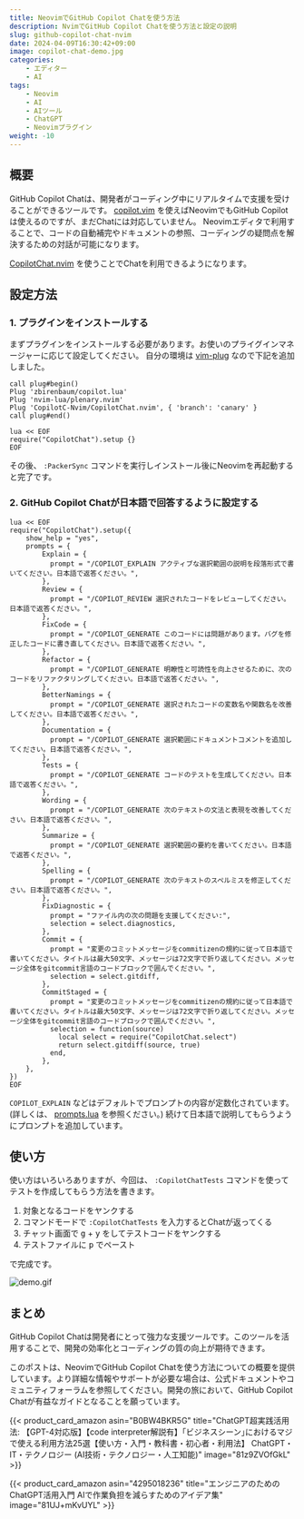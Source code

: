 ```yaml
---
title: NeovimでGitHub Copilot Chatを使う方法
description: NvimでGitHub Copilot Chatを使う方法と設定の説明
slug: github-copilot-chat-nvim
date: 2024-04-09T16:30:42+09:00
image: copilot-chat-demo.jpg
categories:
    - エディター
    - AI
tags:
    - Neovim
    - AI
    - AIツール
    - ChatGPT
    - Neovimプラグイン
weight: -10
---
```


## 概要

GitHub Copilot Chatは、開発者がコーディング中にリアルタイムで支援を受けることができるツールです。
[copilot.vim](https://github.com/github/copilot.vim) を使えばNeovimでもGitHub Copilotは使えるのですが、まだChatには対応していません。
Neovimエディタで利用することで、コードの自動補完やドキュメントの参照、コーディングの疑問点を解決するための対話が可能になります。

[CopilotChat.nvim](https://github.com/CopilotC-Nvim/CopilotChat.nvim) を使うことでChatを利用できるようになります。

## 設定方法

### 1. プラグインをインストールする

まずプラグインをインストールする必要があります。お使いのプライグインマネージャーに応じて設定してください。
自分の環境は [vim-plug](https://github.com/junegunn/vim-plug) なので下記を追加しました。

```vim
call plug#begin()
Plug 'zbirenbaum/copilot.lua'
Plug 'nvim-lua/plenary.nvim'
Plug 'CopilotC-Nvim/CopilotChat.nvim', { 'branch': 'canary' }
call plug#end()

lua << EOF
require("CopilotChat").setup {}
EOF
```

その後、 `:PackerSync` コマンドを実行しインストール後にNeovimを再起動すると完了です。

### 2. GitHub Copilot Chatが日本語で回答するように設定する

```vim
lua << EOF
require("CopilotChat").setup({
    show_help = "yes",
    prompts = {
        Explain = {
          prompt = "/COPILOT_EXPLAIN アクティブな選択範囲の説明を段落形式で書いてください。日本語で返答ください。",
        },
        Review = {
          prompt = "/COPILOT_REVIEW 選択されたコードをレビューしてください。日本語で返答ください。",
        },
        FixCode = {
          prompt = "/COPILOT_GENERATE このコードには問題があります。バグを修正したコードに書き直してください。日本語で返答ください。",
        },
        Refactor = {
          prompt = "/COPILOT_GENERATE 明瞭性と可読性を向上させるために、次のコードをリファクタリングしてください。日本語で返答ください。",
        },
        BetterNamings = {
          prompt = "/COPILOT_GENERATE 選択されたコードの変数名や関数名を改善してください。日本語で返答ください。",
        },
        Documentation = {
          prompt = "/COPILOT_GENERATE 選択範囲にドキュメントコメントを追加してください。日本語で返答ください。",
        },
        Tests = {
          prompt = "/COPILOT_GENERATE コードのテストを生成してください。日本語で返答ください。",
        },
        Wording = {
          prompt = "/COPILOT_GENERATE 次のテキストの文法と表現を改善してください。日本語で返答ください。",
        },
        Summarize = {
          prompt = "/COPILOT_GENERATE 選択範囲の要約を書いてください。日本語で返答ください。",
        },
        Spelling = {
          prompt = "/COPILOT_GENERATE 次のテキストのスペルミスを修正してください。日本語で返答ください。",
        },
        FixDiagnostic = {
          prompt = "ファイル内の次の問題を支援してください:",
          selection = select.diagnostics,
        },
        Commit = {
          prompt = "変更のコミットメッセージをcommitizenの規約に従って日本語で書いてください。タイトルは最大50文字、メッセージは72文字で折り返してください。メッセージ全体をgitcommit言語のコードブロックで囲んでください。",
          selection = select.gitdiff,
        },
        CommitStaged = {
          prompt = "変更のコミットメッセージをcommitizenの規約に従って日本語で書いてください。タイトルは最大50文字、メッセージは72文字で折り返してください。メッセージ全体をgitcommit言語のコードブロックで囲んでください。",
          selection = function(source)
            local select = require("CopilotChat.select")
            return select.gitdiff(source, true)
          end,
        },
    },
})
EOF
```

`COPILOT_EXPLAIN` などはデフォルトでプロンプトの内容が定数化されています。(詳しくは、 [prompts.lua](https://github.com/CopilotC-Nvim/CopilotChat.nvim/blob/canary/lua/CopilotChat/prompts.lua) を参照ください。)
続けて日本語で説明してもらうようにプロンプトを追加しています。

## 使い方

使い方はいろいろありますが、今回は、 `:CopilotChatTests` コマンドを使ってテストを作成してもらう方法を書きます。

1. 対象となるコードをヤンクする
2. コマンドモードで `:CopilotChatTests` を入力するとChatが返ってくる
3. チャット画面で <kbd>g</kbd> + <kbd>y</kbd> をしてテストコードをヤンクする
4. テストファイルに <kbd>p</kbd> でペースト

で完成です。

![demo.gif](copilot-chat-demo.gif)

## まとめ

GitHub Copilot Chatは開発者にとって強力な支援ツールです。このツールを活用することで、開発の効率化とコーディングの質の向上が期待できます。

このポストは、NeovimでGitHub Copilot Chatを使う方法についての概要を提供しています。より詳細な情報やサポートが必要な場合は、公式ドキュメントやコミュニティフォーラムを参照してください。開発の旅において、GitHub Copilot Chatが有益なガイドとなることを願っています。

{{< product_card_amazon asin="B0BW4BKR5G" title="ChatGPT超実践活用法: 【GPT-4対応版】【code interpreter解説有】｢ビジネスシーン｣におけるマジで使える利用方法25選【使い方・入門・教科書・初心者・利用法】 ChatGPT・IT・テクノロジー (AI技術・テクノロジー・人工知能)" image="81z9ZVOfGkL" >}}

{{< product_card_amazon asin="4295018236" title="エンジニアのためのChatGPT活用入門 AIで作業負担を減らすためのアイデア集" image="81UJ+mKvUYL" >}}
